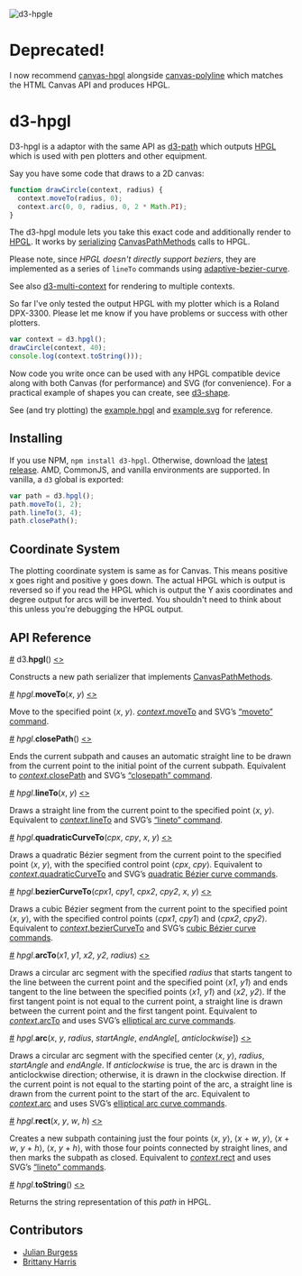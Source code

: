 ![d3-hpgle](https://thumbs.gfycat.com/MindlessWaterloggedAmethystsunbird-size_restricted.gif)

# Deprecated!

I now recommend [canvas-hpgl](https://github.com/aubergene/canvas-hpgl) alongside [canvas-polyline](https://github.com/aubergene/canvas-polyline) which matches the HTML Canvas API and produces HPGL.

# d3-hpgl

D3-hpgl is a adaptor with the same API as [d3-path](https://github.com/d3/d3-path) which outputs [HPGL](https://en.wikipedia.org/wiki/HPGL) which is used with pen plotters and other equipment.

Say you have some code that draws to a 2D canvas:

```js
function drawCircle(context, radius) {
  context.moveTo(radius, 0);
  context.arc(0, 0, radius, 0, 2 * Math.PI);
}
```

The d3-hpgl module lets you take this exact code and additionally render to [HPGL](https://en.wikipedia.org/wiki/HPGL). It works by [serializing](#hpgl_toString) [CanvasPathMethods](http://www.w3.org/TR/2dcontext/#canvaspathmethods) calls to HPGL.

Please note, since *HPGL doesn't directly support beziers*, they are implemented as a series of `lineTo` commands using [adaptive-bezier-curve](https://www.npmjs.com/package/adaptive-bezier-curve).

See also [d3-multi-context](https://www.npmjs.com/package/d3-multi-context) for rendering to multiple contexts.

So far I've only tested the output HPGL with my plotter which is a Roland DPX-3300. Please let me know if you have problems or success with other plotters.

```js
var context = d3.hpgl();
drawCircle(context, 40);
console.log(context.toString()));
```

Now code you write once can be used with any HPGL compatible device along with both Canvas (for performance) and SVG (for convenience). For a practical example of shapes you can create, see [d3-shape](https://github.com/d3/d3-shape).

See (and try plotting) the [example.hpgl](https://github.com/aubergene/d3-hpgl/blob/master/examples/example.hpgl) and [example.svg](https://github.com/aubergene/d3-hpgl/blob/master/examples/example.svg) for reference.

## Installing

If you use NPM, `npm install d3-hpgl`. Otherwise, download the [latest release](https://github.com/aubergene/d3-hpgl/releases/latest). AMD, CommonJS, and vanilla environments are supported. In vanilla, a `d3` global is exported:

```js
var path = d3.hpgl();
path.moveTo(1, 2);
path.lineTo(3, 4);
path.closePath();
```

## Coordinate System

The plotting coordinate system is same as for Canvas. This means positive x goes right and positive y goes down. The actual HPGL which is output is reversed so if you read the HPGL which is output the Y axis coordinates and degree output for arcs will be inverted. You shouldn't need to think about this unless you're debugging the HPGL output.

## API Reference

<a name="hpgl" href="#hpgl">#</a> d3.<b>hpgl</b>() [<>](https://github.com/aubergene/d3-hpgl/blob/master/src/hpgl.js")

Constructs a new path serializer that implements [CanvasPathMethods](http://www.w3.org/TR/2dcontext/#canvaspathmethods).

<a name="hpgl_moveTo" href="#hpgl_moveTo">#</a> <i>hpgl</i>.<b>moveTo</b>(<i>x</i>, <i>y</i>) [<>](https://github.com/aubergene/d3-hpgl/blob/master/src/hpgl.js "Source")

Move to the specified point ⟨*x*, *y*⟩. [*context*.moveTo](http://www.w3.org/TR/2dcontext/#dom-context-2d-moveto) and SVG’s [“moveto” command](http://www.w3.org/TR/SVG/paths.html#PathDataMovetoCommands).

<a name="hpgl_closePath" href="#hpgl_closePath">#</A> <i>hpgl</i>.<b>closePath</b>() [<>](https://github.com/aubergene/d3-hpgl/blob/master/src/hpgl.js "Source")

Ends the current subpath and causes an automatic straight line to be drawn from the current point to the initial point of the current subpath. Equivalent to [*context*.closePath](http://www.w3.org/TR/2dcontext/#dom-context-2d-closepath) and SVG’s [“closepath” command](http://www.w3.org/TR/SVG/paths.html#PathDataClosePathCommand).

<a name="hpgl_lineTo" href="#hpgl_lineTo">#</a> <i>hpgl</i>.<b>lineTo</b>(<i>x</i>, <i>y</i>) [<>](https://github.com/aubergene/d3-hpgl/blob/master/src/hpgl.js "Source")

Draws a straight line from the current point to the specified point ⟨*x*, *y*⟩. Equivalent to [*context*.lineTo](http://www.w3.org/TR/2dcontext/#dom-context-2d-lineto) and SVG’s [“lineto” command](http://www.w3.org/TR/SVG/paths.html#PathDataLinetoCommands).

<a name="hpgl_quadraticCurveTo" href="#hpgl_quadraticCurveTo">#</a> <i>hpgl</i>.<b>quadraticCurveTo</b>(<i>cpx</i>, <i>cpy</i>, <i>x</i>, <i>y</i>) [<>](https://github.com/aubergene/d3-hpgl/blob/master/src/hpgl.js "Source")

Draws a quadratic Bézier segment from the current point to the specified point ⟨*x*, *y*⟩, with the specified control point ⟨*cpx*, *cpy*⟩. Equivalent to [*context*.quadraticCurveTo](http://www.w3.org/TR/2dcontext/#dom-context-2d-quadraticcurveto) and SVG’s [quadratic Bézier curve commands](http://www.w3.org/TR/SVG/paths.html#PathDataQuadraticBezierCommands).

<a name="hpgl_bezierCurveTo" href="#hpgl_bezierCurveTo">#</a> <i>hpgl</i>.<b>bezierCurveTo</b>(<i>cpx1</i>, <i>cpy1</i>, <i>cpx2</i>, <i>cpy2</i>, <i>x</i>, <i>y</i>) [<>](https://github.com/aubergene/d3-hpgl/blob/master/src/hpgl.js "Source")

Draws a cubic Bézier segment from the current point to the specified point ⟨*x*, *y*⟩, with the specified control points ⟨*cpx1*, *cpy1*⟩ and ⟨*cpx2*, *cpy2*⟩. Equivalent to [*context*.bezierCurveTo](http://www.w3.org/TR/2dcontext/#dom-context-2d-beziercurveto) and SVG’s [cubic Bézier curve commands](http://www.w3.org/TR/SVG/paths.html#PathDataCubicBezierCommands).

<a name="hpgl_arcTo" href="#hpgl_arcTo">#</a> <i>hpgl</i>.<b>arcTo</b>(<i>x1</i>, <i>y1</i>, <i>x2</i>, <i>y2</i>, <i>radius</i>) [<>](https://github.com/aubergene/d3-hpgl/blob/master/src/hpgl.js "Source")

Draws a circular arc segment with the specified *radius* that starts tangent to the line between the current point and the specified point ⟨*x1*, *y1*⟩ and ends tangent to the line between the specified points ⟨*x1*, *y1*⟩ and ⟨*x2*, *y2*⟩. If the first tangent point is not equal to the current point, a straight line is drawn between the current point and the first tangent point. Equivalent to [*context*.arcTo](http://www.w3.org/TR/2dcontext/#dom-context-2d-arcto) and uses SVG’s [elliptical arc curve commands](http://www.w3.org/TR/SVG/paths.html#PathDataEllipticalArcCommands).

<a name="hpgl_arc" href="#hpgl_arc">#</a> <i>hpgl</i>.<b>arc</b>(<i>x</i>, <i>y</i>, <i>radius</i>, <i>startAngle</i>, <i>endAngle</i>[, <i>anticlockwise</i>]) [<>](https://github.com/aubergene/d3-hpgl/blob/master/src/hpgl.js "Source")

Draws a circular arc segment with the specified center ⟨*x*, *y*⟩, *radius*, *startAngle* and *endAngle*. If *anticlockwise* is true, the arc is drawn in the anticlockwise direction; otherwise, it is drawn in the clockwise direction. If the current point is not equal to the starting point of the arc, a straight line is drawn from the current point to the start of the arc. Equivalent to [*context*.arc](http://www.w3.org/TR/2dcontext/#dom-context-2d-arc) and uses SVG’s [elliptical arc curve commands](http://www.w3.org/TR/SVG/paths.html#PathDataEllipticalArcCommands).

<a name="hpgl_rect" href="#hpgl_rect">#</a> <i>hpgl</i>.<b>rect</b>(<i>x</i>, <i>y</i>, <i>w</i>, <i>h</i>) [<>](https://github.com/aubergene/d3-hpgl/blob/master/src/hpgl.js "Source")

Creates a new subpath containing just the four points ⟨*x*, *y*⟩, ⟨*x* + *w*, *y*⟩, ⟨*x* + *w*, *y* + *h*⟩, ⟨*x*, *y* + *h*⟩, with those four points connected by straight lines, and then marks the subpath as closed. Equivalent to [*context*.rect](http://www.w3.org/TR/2dcontext/#dom-context-2d-rect) and uses SVG’s [“lineto” commands](http://www.w3.org/TR/SVG/paths.html#PathDataLinetoCommands).

<a name="hpgl_toString" href="#hpgl_toString">#</a> <i>hpgl</i>.<b>toString</b>() [<>](https://github.com/aubergene/d3-hpgl/blob/master/src/hpgl.js "Source")

Returns the string representation of this *path* in HPGL.

## Contributors

* [Julian Burgess](http://github.com/aubergene/)
* [Brittany Harris](http://github.com/brittharr/)
